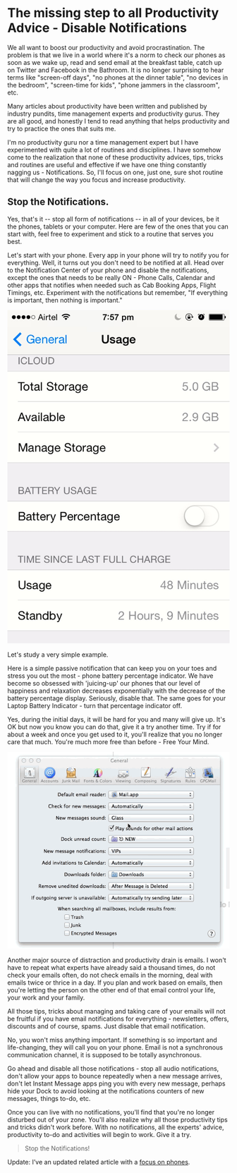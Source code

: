 # The missing step to all Productivity Advice - Disable Notifications

We all want to boost our productivity and avoid procrastination. The problem is that we live in a world where it's a norm to check our phones as soon as we wake up, read and send email at the breakfast table, catch up on Twitter and Facebook in the Bathroom. It is no longer surprising to hear terms like "screen-off days", "no phones at the dinner table", "no devices in the bedroom", "screen-time for kids", "phone jammers in the classroom", etc.

Many articles about productivity have been written and published by industry pundits, time management experts and productivity gurus. They are all good, and honestly I tend to read anything that helps productivity and try to practice the ones that suits me.

I'm no productivity guru nor a time management expert but I have experimented with quite a lot of routines and disciplines. I have somehow come to the realization that none of these productivity advices, tips, tricks and routines are useful and effective if we have one thing constantly nagging us - Notifications. So, I'll focus on one, just one, sure shot routine that will change the way you focus and increase productivity.

## Stop the Notifications.

Yes, that's it -- stop all form of notifications -- in all of your devices, be it the phones, tablets or your computer. Here are few of the ones that you can start with, feel free to experiment and stick to a routine that serves you best.

Let's start with your phone. Every app in your phone will try to notify you for everything. Well, it turns out you don't need to be notified at all. Head over to the Notification Center of your phone and disable the notifications, except the ones that needs to be really ON - Phone Calls, Calendar and other apps that notifies when needed such as Cab Booking Apps, Flight Timings, etc. Experiment with the notifications but remember, "If everything is important, then nothing is important."

![iPhone Battery Notification)](/static/2014/iPhone-Battery-Notification.jpg)

Let's study a very simple example. 

Here is a simple passive notification that can keep you on your toes and stress you out the most - phone battery percentage indicator. We have become so obsessed with 'juicing-up' our phones that our level of happiness and relaxation decreases exponentially with the decrease of the battery percentage display. Seriously, disable that. The same goes for your Laptop Battery Indicator - turn that percentage indicator off.

Yes, during the initial days, it will be hard for you and many will give up. It's OK but now you know you can do that, give it a try another time. Try if for about a week and once you get used to it, you'll realize that you no longer care that much. You're much more free than before - Free Your Mind.

![Disable Email Notifications)](/static/2014/mail-notification-disable.gif)

Another major source of distraction and productivity drain is emails. I won't have to repeat what experts have already said a thousand times, do not check your emails often, do not check emails in the morning, deal with emails twice or thrice in a day. If you plan and work based on emails, then you're letting the person on the other end of that email control your life, your work and your family.

All those tips, tricks about managing and taking care of your emails will not be fruitful if you have email notifications for everything - newsletters, offers, discounts and of course, spams. Just disable that email notification.

No, you won't miss anything important. If something is so important and life-changing, they will call you on your phone. Email is not a synchronous communication channel, it is supposed to be totally asynchronous.

Go ahead and disable all those notifications - stop all audio notifications, don't allow your apps to bounce repeatedly when a new message arrives, don't let Instant Message apps ping you with every new message, perhaps hide your Dock to avoid looking at the notifications counters of new messages, things to-do, etc.

Once you can live with no notifications, you'll find that you're no longer disturbed out of your zone. You'll also realize why all those productivity tips and tricks didn't work before. With no notifications, all the experts' advice, productivity to-do and activities will begin to work. Give it a try.

> Stop the Notifications!

Update: I’ve an updated related article with a [focus on phones](/2024/phone/).